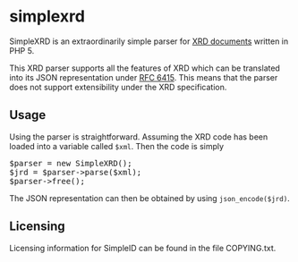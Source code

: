 simplexrd
=========

SimpleXRD is an extraordinarily simple parser for
[XRD documents](http://docs.oasis-open.org/xri/xrd/v1.0/xrd-1.0.html) written
in PHP 5.

This XRD parser supports all the features of XRD which can be translated into
its JSON representation under [RFC 6415](http://tools.ietf.org/html/rfc6415).
This means that the parser does not support extensibility under the XRD
specification.

Usage
-----

Using the parser is straightforward.  Assuming the XRD code has been loaded
into a variable called `$xml`. Then the code is simply

<pre>
$parser = new SimpleXRD();
$jrd = $parser->parse($xml);
$parser->free();
</pre>

The JSON representation can then be obtained by using `json_encode($jrd)`.

Licensing
---------

Licensing information for SimpleID can be found in the file COPYING.txt.